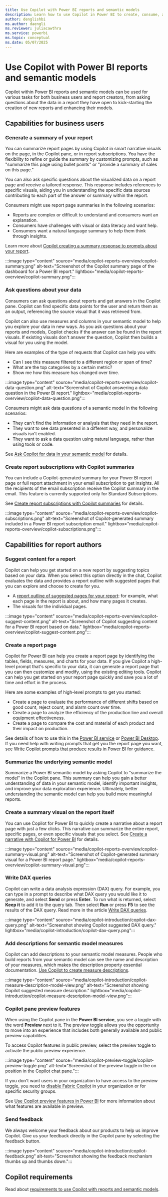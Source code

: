 ```yaml
---
title: Use Copilot with Power BI reports and semantic models
description: Learn how to use Copilot in Power BI to create, consume, and enhance reports with AI-driven insights.
author: denglishbi
ms.author: daengli
ms.reviewer: juliacawthra
ms.service: powerbi
ms.topic: conceptual
ms.date: 05/07/2025
---
```

# Use Copilot with Power BI reports and semantic models

Copilot within Power BI reports and semantic models can be used for various tasks for both business users and report creators, from asking questions about the data in a report they have open to kick-starting the creation of new reports and enhancing their models.

## Capabilities for business users

### Generate a summary of your report

You can summarize report pages by using Copilot in smart narrative visuals on the page, in the Copilot pane, or in report subscriptions. You have the flexibility to refine or guide the summary by customizing prompts, such as "summarize this page using bullet points" or "provide a summary of sales on this page."

You can also ask specific questions about the visualized data on a report page and receive a tailored response. This response includes references to specific visuals, aiding you in understanding the specific data sources contributing to each part of the answer or summary within the report.

Consumers might use report page summaries in the following scenarios:

- Reports are complex or difficult to understand and consumers want an explanation.
- Consumers have challenges with visual or data literacy and want help.
- Consumers want a natural language summary to help them think through insights.

Learn more about [Copilot creating a summary response to prompts about your report](copilot-pane-summarize-content.md).

:::image type="content" source="media/copilot-reports-overview/copilot-summary.png" alt-text="Screenshot of the Copilot summary page of the dashboard for a Power BI report." lightbox="media/copilot-reports-overview/copilot-summary.png":::

### Ask questions about your data

Consumers can ask questions about reports and get answers in the Copilot pane. Copilot can find specific data points for the user and return them as an output, referencing the source visual that it was retrieved from.

Copilot can also use measures and columns in your semantic model to help you explore your data in new ways. As you ask questions about your reports and models, Copilot checks if the answer can be found in the report visuals. If existing visuals don't answer the question, Copilot then builds a visual for you using the model.

Here are examples of the type of requests that Copilot can help you with:

- Can I see this measure filtered to a different region or span of time?
- What are the top categories by a certain metric?
- Show me how this measure has changed over time.

:::image type="content" source="media/copilot-reports-overview/copilot-data-question.png" alt-text="Screenshot of Copilot answering a data question in the Power BI report." lightbox="media/copilot-reports-overview/copilot-data-question.png":::

Consumers might ask data questions of a semantic model in the following scenarios:

- They can't find the information or analysis that they need in the report.
- They want to see data presented in a different way, and personalize visuals isn't enabled.
- They want to ask a data question using natural language, rather than using tools or code.

See [Ask Copilot for data in your semantic model](copilot-ask-data-question.md) for details.

### Create report subscriptions with Copilot summaries

You can include a Copilot-generated summary for your Power BI report page or full report attachment in your email subscription to get insights. All the recipients of the email subscription receive the Copilot summary in the email. This feature is currently supported only for Standard Subscriptions.

See [Create report subscriptions with Copilot summaries](copilot-summaries-in-subscriptions.md) for details.

:::image type="content" source="media/copilot-reports-overview/copilot-subscriptions.png" alt-text="Screenshot of Copilot-generated summary included in a Power BI report subscription email." lightbox="media/copilot-reports-overview/copilot-subscriptions.png":::

## Capabilities for report authors

### Suggest content for a report

Copilot can help you get started on a new report by suggesting topics based on your data. When you select this option directly in the chat, Copilot evaluates the data and provides a report outline with suggested pages that you can explore and choose to create for you.

- A [report outline of suggested pages for your report](copilot-create-report-service.md): for example, what each page in the report is about, and how many pages it creates.
- The visuals for the individual pages.

:::image type="content" source="media/copilot-reports-overview/copilot-suggest-content.png" alt-text="Screenshot of Copilot suggesting content for a Power BI report based on data." lightbox="media/copilot-reports-overview/copilot-suggest-content.png":::

### Create a report page

Copilot for Power BI can help you create a report page by identifying the tables, fields, measures, and charts for your data. If you give Copilot a high-level prompt that's specific to your data, it can generate a report page that you can then customize and modify, using the existing editing tools. Copilot can help you get started on your report page quickly and save you a lot of time and effort in the process.

Here are some examples of high-level prompts to get you started:

- Create a page to evaluate the performance of different shifts based on good count, reject count, and alarm count over time.
- Create a page to analyze the efficiency of the production line and overall equipment effectiveness.
- Create a page to compare the cost and material of each product and their impact on production.

See details of how to use this in the [Power BI service](copilot-create-report-service.md) or [Power BI Desktop](copilot-create-desktop-report.md). If you need help with writing prompts that get you the report page you want, see [Write Copilot prompts that produce results in Power BI](copilot-prompts-report-pages.md) for guidance.

### Summarize the underlying semantic model

Summarize a Power BI semantic model by asking Copilot to "summarize the model" in the Copilot pane. This summary can help you gain a better understanding of data in your semantic model, identify important insights, and improve your data exploration experience. Ultimately, better understanding the semantic model can help you build more meaningful reports.

### Create a summary visual on the report itself

You can use Copilot for Power BI to quickly create a narrative about a report page with just a few clicks. This narrative can summarize the entire report, specific pages, or even specific visuals that you select. See [Create a narrative with Copilot for Power BI](copilot-create-narrative.md) for details.

:::image type="content" source="media/copilot-reports-overview/copilot-summary-visual.png" alt-text="Screenshot of Copilot-generated summary visual for a Power BI report page." lightbox="media/copilot-reports-overview/copilot-summary-visual.png":::

### Write DAX queries

Copilot can write a data analysis expression (DAX) query. For example, you can type in a prompt to describe what DAX query you would like it to generate, and select **Send** or press **Enter**. To run what is returned, select **Keep it** to add it to the query tab. Then select **Run** or press **F5** to see the results of the DAX query. Read more in the article [Write DAX queries](/dax/dax-copilot).

:::image type="content" source="media/copilot-introduction/copilot-dax-query.png" alt-text="Screenshot showing Copilot suggested DAX query." lightbox="media/copilot-introduction/copilot-dax-query.png":::

### Add descriptions for semantic model measures

Copilot can add descriptions to your semantic model measures. People who build reports from your semantic model can see the name and description of your measures, which makes the description property essential documentation. [Use Copilot to create measure descriptions](../transform-model/desktop-measure-copilot-descriptions.md).

:::image type="content" source="media/copilot-introduction/copilot-measure-description-model-view.png" alt-text="Screenshot showing Copilot suggested measure description." lightbox="media/copilot-introduction/copilot-measure-description-model-view.png":::

### Copilot pane preview features

When using the Copilot pane in the **Power BI service**, you see a toggle with the word **Preview** next to it. The preview toggle allows you the opportunity to move into an experience that includes both generally available and public preview capabilities.

To access Copilot features in public preview, select the preview toggle to activate the public preview experience.

:::image type="content" source="media/copilot-preview-toggle/copilot-preview-toggle.png" alt-text="Screenshot of the preview toggle in the on position in the Copilot chat pane.":::

If you don't want users in your organization to have access to the preview toggle, you need to [disable Fabric Copilot](/fabric/admin/service-admin-portal-copilot) in your organization or for specific security groups.

See [Use Copilot preview features in Power BI](copilot-preview-toggle.md) for more information about what features are available in preview.

### Send feedback

We always welcome your feedback about our products to help us improve Copilot. Give us your feedback directly in the Copilot pane by selecting the feedback button.

:::image type="content" source="media/copilot-introduction/copilot-feedback.png" alt-text="Screenshot showing the feedback mechanism thumbs up and thumbs down.":::

## Copilot requirements

Read about [requirements to use Copilot with reports and semantic models](copilot-introduction.md#copilot-requirements).
